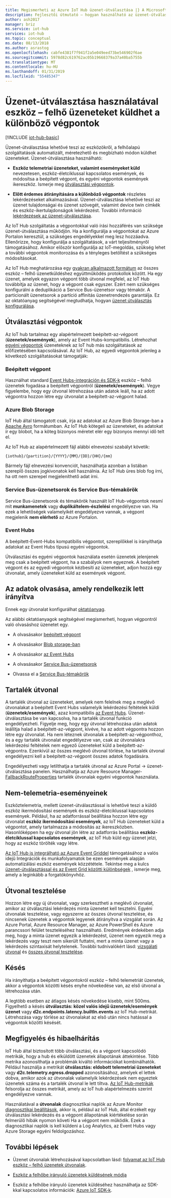 ```yaml
---
title: Megismerheti az Azure IoT Hub üzenet-útválasztása |} A Microsoft Docs
description: Fejlesztői útmutató – hogyan használható az üzenet-útválasztása küldhet eszköz – felhő üzeneteket. Telemetria és a nem telemetriai adatokat küldő kapcsolatos információkat tartalmaz.
author: ash2017
manager: briz
ms.service: iot-hub
services: iot-hub
ms.topic: conceptual
ms.date: 08/13/2018
ms.author: asrastog
ms.openlocfilehash: cabfe4381f7f941f2a5e049eed73be546902f6ae
ms.sourcegitcommit: 5978d82c619762ac05b19668379a37a40ba5755b
ms.translationtype: MT
ms.contentlocale: hu-HU
ms.lasthandoff: 01/31/2019
ms.locfileid: "55485347"
---
```

# <a name="use-message-routing-to-send-device-to-cloud-messages-to-different-endpoints"></a>Üzenet-útválasztása használatával eszköz – felhő üzeneteket küldhet a különböző végpontok

[!INCLUDE [iot-hub-basic](../../includes/iot-hub-basic-partial.md)]

Üzenet-útválasztása lehetővé teszi az eszközökről, a felhőalapú szolgáltatások automatizált, méretezhető és megbízható módon küldhet üzeneteket. Üzenet-útválasztása használható: 

* **Eszköz telemetriai üzeneteket, valamint eseményeket küld** nevezetesen, eszköz-életciklussal kapcsolatos események, és módosítsa a beépített végpont, és egyéni végpontok események ikereszköz. Ismerje meg [útválasztási végpontok](#routing-endpoints).

* **Előtt érdemes átirányítására a különböző végpontok** részletes lekérdezéseket alkalmazásával. Üzenet-útválasztása lehetővé teszi az üzenet tulajdonságai és üzenet szövegét, valamint device twin címkék és eszköz-ikertulajdonságok lekérdezést. További információ [lekérdezések az üzenet-útválasztása](iot-hub-devguide-routing-query-syntax.md).

Az IoT Hub szolgáltatás a végpontokkal való írási hozzáférés van szüksége üzenet-útválasztása működjön. Ha a konfigurálja a végpontokat az Azure Portalon keresztül, a szükséges engedélyekkel meg lesz hozzáadva. Ellenőrizze, hogy konfigurálja a szolgáltatások, a várt teljesítményről támogatásához. Amikor először konfigurálja az IoT-megoldás, szükség lehet a további végpontok monitorozása és a tényleges betöltést a szükséges módosításokat.

Az IoT Hub meghatározása egy [gyakran alkalmazott formátum](iot-hub-devguide-messages-construct.md) az összes eszköz – felhő üzenetküldéshez együttműködés protokollok között. Ha egy üzenet, amelyek egyazon végpont több útvonal megfelel, az IoT Hub továbbítja az üzenet, hogy a végpont csak egyszer. Ezért nem szükséges konfigurálni a deduplikáció a Service Bus-üzenetsor vagy témakör. A particionált üzenetsorok a partíció affinitás üzenetrendezés garantálja. Ez az oktatóanyag segítségével megtudhatja, hogyan [üzenet útválasztás konfigurálása](tutorial-routing.md).

## <a name="routing-endpoints"></a>Útválasztási végpontok

Az IoT hub tartalmaz egy alapértelmezett beépített-az-végpont (**üzenetek/események**), amely az Event Hubs-kompatibilis. Létrehozhat [egyéni végpontok](iot-hub-devguide-endpoints.md#custom-endpoints) üzeneteknek az IoT hub más szolgáltatások az előfizetésében kapcsolásával. Az IoT Hub, az egyedi végpontok jelenleg a következő szolgáltatásokat támogatják:

### <a name="built-in-endpoint"></a>Beépített végpont

Használhat standard [Event Hubs-integráción és SDK-k](iot-hub-devguide-messages-read-builtin.md) eszköz – felhő üzenetek fogadása a beépített végpontról (**üzenetek/események**). Vegye figyelembe, hogy egy útvonal létrehozása után adatok leáll, ha az adott végpontra hozzon létre egy útvonalat a beépített-az-végpont halad.

### <a name="azure-blob-storage"></a>Azure Blob Storage

IoT Hub által támogatott csak, írja az adatokat az Azure Blob Storage-ban a [Apache Avro](http://avro.apache.org/) formátumban. Az IoT Hub kötegeli az üzeneteket, és adatokat ír egy blobot, ha a köteg bizonyos méretet elér egy bizonyos mennyi idő telt el.

Az IoT Hub az alapértelmezett fájl alábbi elnevezési szabályt követik:

```
{iothub}/{partition}/{YYYY}/{MM}/{DD}/{HH}/{mm}
```

Bármely fájl elnevezési konvenciót, használhatja azonban a listában szereplő összes jogkivonatok kell használnia. Az IoT Hub üres blob fog írni, ha ott nem szerepel megjeleníthető adat írni.

### <a name="service-bus-queues-and-service-bus-topics"></a>Service Bus-üzenetsorok és Service Bus-témakörök

Service Bus-üzenetsorok és témakörök használt IoT Hub-végpontok nesmí mít **munkamenetek** vagy **duplikáltelem-észlelési** engedélyezve van. Ha ezek a lehetőségek valamelyikét engedélyezve vannak, a végpont megjelenik **nem elérhető** az Azure Portalon.

### <a name="event-hubs"></a>Event Hubs

A beépített-Event-Hubs kompatibilis végpontot, szereplőkkel is irányíthatja adatokat az Event Hubs típusú egyéni végpontok. 

Útválasztási és egyéni végpontok használata esetén üzenetek jelenjenek meg csak a beépített végpont, ha a szabályok nem egyeznek. A beépített végpont és az egyedi végpontok kézbesíti az üzeneteket, adjon hozzá egy útvonalat, amely üzeneteket küld az események végpont.

## <a name="reading-data-that-has-been-routed"></a>Az adatok olvasása, amely rendelkezik lett irányítva

Ennek egy útvonalat konfigurálhat [oktatóanyag](tutorial-routing.md).

Az alábbi oktatóanyagok segítségével megismerheti, hogyan végpontról való olvasáshoz üzenetet egy.

* A olvasásakor [beépített végpont](quickstart-send-telemetry-node.md)

* A olvasásakor [Blob storage-ban](../storage/blobs/storage-blob-event-quickstart.md)

* A olvasásakor [az Event Hubs](../event-hubs/event-hubs-dotnet-standard-getstarted-send.md)

* A olvasásakor [Service Bus-üzenetsorok](../service-bus-messaging/service-bus-dotnet-get-started-with-queues.md)

* Olvassa el a [Service Bus-témakörök](https://docs.microsoft.com/azure/service-bus-messaging/service-bus-dotnet-how-to-use-topics-subscriptions)

## <a name="fallback-route"></a>Tartalék útvonal

A tartalék útvonal az üzeneteket, amelyek nem felelnek meg a meglévő útvonalakat a beépített Event Hubs valamelyik lekérdezési feltételek küldi (**üzenetek/események**), azaz kompatibilis [az Event Hubs](/azure/event-hubs/). Üzenet-útválasztása be van kapcsolva, ha a tartalék útvonal funkció engedélyezheti. Figyelje meg, hogy egy útvonal létrehozása után adatok leállítja halad a beépített-az-végpont, kivéve, ha az adott végpontra hozzon létre egy útvonalat. Ha nem léteznek útvonalak a beépített-az-végponthoz, és a egy tartalék útvonalat engedélyezve van, csak az útvonalakra lekérdezési feltételek nem egyező üzeneteket küld a beépített-az-végpontra. Ezenkívül az összes meglévő útvonal törlése, ha tartalék útvonal engedélyezni kell a beépített-az-végpont összes adatok fogadására. 

Engedélyezheti vagy letilthatja a tartalék útvonal az Azure Portal -> üzenet-útválasztása panelen. Használhatja az Azure Resource Manager- [FallbackRouteProperties](/rest/api/iothub/iothubresource/createorupdate#fallbackrouteproperties) tartalék útvonalak egyéni végpontok használata.

## <a name="non-telemetry-events"></a>Nem-telemetria-eseményeinek

Eszköztelemetria, mellett üzenet-útválasztással is lehetővé teszi a küldő eszköz ikermódosítási események és eszköz-életciklussal kapcsolatos események. Például, ha az adatforrással beállítása hozzon létre egy útvonalat **eszköz ikermódosítási események**, az IoT Hub üzeneteket küld a végpontot, amely tartalmazza a módosítás az ikereszközben. Hasonlóképpen ha egy útvonal jön létre az adatforrás beállítása **eszköz-életciklussal kapcsolatos események**, az IoT Hub küld egy üzenet jelzi, hogy az eszköz törölték vagy létre. 

[Az IoT Hub is integrálható az Azure Event Griddel](iot-hub-event-grid.md) támogatásához a valós idejű Integrációk és munkafolyamatok be ezen események alapján automatizálási eszköz események közzététele. Tekintse meg a kulcs [üzenet-útválasztással és az Event Grid közötti különbségek](iot-hub-event-grid-routing-comparison.md) , ismerje meg, amely a leginkább a forgatókönyvhöz.

## <a name="testing-routes"></a>Útvonal tesztelése

Hozzon létre egy új útvonalat, vagy szerkesztheti a meglévő útvonalat, amikor az útválasztási lekérdezés minta üzenetet kell tesztelni. Egyéni útvonalak tesztelése, vagy egyszerre az összes útvonal tesztelése, és nincsenek üzenetek a végpontok legyenek átirányítva a vizsgálat során. Az Azure Portal, Azure Resource Manager, az Azure PowerShell és Azure parancssori felület teszteléséhez használható. Eredmények érdekében adja meg, hogy a minta üzenet egyezik a lekérdezést, üzenet nem egyezik meg a lekérdezés vagy teszt nem sikerült futtatni, mert a minta üzenet vagy a lekérdezés szintaxisát helytelenek. További tudnivalókért lásd: [vizsgálati útvonal](/rest/api/iothub/iothubresource/testroute) és [összes útvonal tesztelése](/rest/api/iothub/iothubresource/testallroutes).

## <a name="latency"></a>Késés

Ha irányíthatja a beépített végpontokról eszköz – felhő telemetriát üzenetek, akkor a végpontok közötti késés enyhe növekedése van, az első útvonal a létrehozása után.

A legtöbb esetben az átlagos késés növekedése kisebb, mint 500ms. Figyelhető a késés **útválasztás: közel valós idejű üzenetek/események üzenet** vagy **d2c.endpoints.latency.builtIn.events** az IoT Hub-metrikát. Létrehozása vagy törlése az útvonalakat az első után nincs hatással a végpontok közötti késését.

## <a name="monitoring-and-troubleshooting"></a>Megfigyelés és hibaelhárítás

IoT Hub által biztosított több útválasztási, és a végpont kapcsolódó metrikák, hogy a hub és elküldött üzenetek állapotának áttekintése. Több metrika azonosíthatja a problémák kiváltó információkat kombinálhatók. Például használja a metrikát **útválasztás: eldobott telemetriai üzeneteket** vagy **d2c.telemetry.egress.dropped** azonosításához, amelyek el lettek dobva, amikor azok az útvonalak valamelyik lekérdezések nem egyeztek üzenetek száma és a tartalék útvonal le lett tiltva. [Az IoT Hub-metrikák](iot-hub-metrics.md) felsorolja az összes metrikát, amely az IoT hub alapértelmezés szerint engedélyezve vannak.

Használatával a **útvonalak** diagnosztikai naplók az Azure Monitor [diagnosztikai beállítások](../iot-hub/iot-hub-monitor-resource-health.md), akkor is, például az IoT Hub, által érzékelt egy útválasztási lekérdezés és a végpont állapotának kiértékelése során felmerülő hibák nyomon követi Ha a végpont nem működik. Ezek a diagnosztikai naplók is kell küldeni a Log Analytics, az Event Hubs vagy Azure Storage egyéni feldolgozáshoz.

## <a name="next-steps"></a>További lépések

* Üzenet útvonalak létrehozásával kapcsolatban lásd: [folyamat az IoT Hub eszköz – felhő üzenetek útvonalak](tutorial-routing.md).

* [Eszköz a felhőbe irányuló üzenetek küldésének módja](quickstart-send-telemetry-node.md)

* Eszköz a felhőbe irányuló üzenetek küldéséhez használhatja az SDK-kkal kapcsolatos információk: [Azure IoT SDK-k](iot-hub-devguide-sdks.md).
